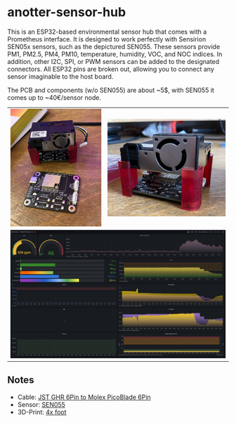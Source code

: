 # anotter-sensor-hub

This is an ESP32-based environmental sensor hub that comes with a Prometheus interface. It is designed to work perfectly with Sensirion SEN05x sensors, such as the depictured SEN055. These sensors provide PM1, PM2.5, PM4, PM10, temperature, humidity, VOC, and NOC indices. In addition, other I2C, SPI, or PWM sensors can be added to the designated connectors. All ESP32 pins are broken out, allowing you to connect any sensor imaginable to the host board.

The PCB and components (w/o SEN055) are about ~5$, with SEN055 it comes up to ~40€/sensor node. 

<table>
  <tbody>
    <tr>
      <td>
        <img src="/sen01.jpg"/>
      </td>
      <td>
        <img src="/sen02.jpg"/>
      </td>
    </tr>
    <tr>
      <td colspan="2">
        <img src="grafana.png"/>
      </td>
    </tr>
  </tbody>
</table>

## Notes

 - Cable: [JST GHR 6Pin to Molex PicoBlade 6Pin](https://www.ebay.de/itm/183753208063)
 - Sensor: [SEN055](https://www.mouser.de/ProductDetail/Sensirion/SEN55-SDN-T)
 - 3D-Print: [4x foot](https://github.com/Jana-Marie/anotter-sensor-hub/blob/main/mechanical/anotter-sensor-hub-foot.stl)
